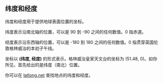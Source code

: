 ## 纬度和经度

纬度和经度用于提供地球表面位置的坐标。

纬度表示沿南北轴的位置，可以是 90 到 -90 之间的任何数值。0 指赤道。

经度表示沿东西轴的位置，可以是 -180 到 180 之间的任何数值。0 指贯穿英国伦敦格林威治的本初子午线。

坐标以 **(纬度, 经度)** 的形式表示。格林威治皇家天文台的坐标为 (51.48, 0)。如你所见，首先给出的是纬度（南北）位置。

你可以在 [latlong.net](http://www.latlong.net/) 查找地点的纬度和经度。
